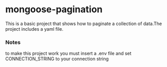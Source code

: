 # mongoose-pagination
<p>
This is a basic project that shows how to paginate a collection of data.The project includes a yaml file.
</p>

<h3>Notes</h3>
<div>
  <p style={{color:"red"}}>to make this project work you must insert a .env file and set CONNECTION_STRING to your connection string</p>
</div>

